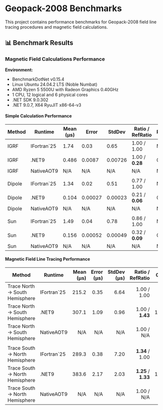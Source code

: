 # Geopack-2008 Benchmarks

This project contains performance benchmarks for Geopack-2008 field line tracing procedures and magnetic field calculations.

## 📊 Benchmark Results

### Magnetic Field Calculations Performance

**Environment:**
- BenchmarkDotNet v0.15.4
- Linux Ubuntu 24.04.2 LTS (Noble Numbat)
- AMD Ryzen 5 5500U with Radeon Graphics 0.40GHz
- 1 CPU, 12 logical and 6 physical cores
- .NET SDK 9.0.302
- .NET 9.0.7, X64 RyuJIT x86-64-v3

#### Simple Calculation Performance

| Method | Runtime     | Mean (μs) | Error   | StdDev  | Ratio / RefRatio | RatioSD | Gen0   | Allocated (KB) | Alloc Ratio |
|--------|-------------|-----------|---------|---------|------------------|---------|--------|----------------|-------------|
| IGRF   | IFortran`25 | 1.74      | 0.03    | 0.65    | 1.00 / 1.00      | N/A     | N/A    | N/A            | N/A         |
| IGRF   | .NET9       | 0.486     | 0.0087  | 0.00726 | 1.00 / **0.28**  | 0.02    | 0.1602 | 0.328          | 1.00        |
| IGRF   | NativeAOT9  | N/A       | N/A     | N/A     | N/A              | N/A     | N/A    | N/A            | N/A         |
|        |             |           |         |         |                  |         |        |                |             |
| Dipole | IFortran`25 | 1.34      | 0.02    | 0.51    | 0.77 / 1.00      | N/A     | N/A    | N/A            | N/A         |
| Dipole | .NET9       | 0.104     | 0.00027 | 0.00023 | 0.21 / **0.06**  | 0.00    | 0.0229 | 0.046          | 0.14        |
| Dipole | NativeAOT9  | N/A       | N/A     | N/A     | N/A              | N/A     | N/A    | N/A            | N/A         |
|        |             |           |         |         |                  |         |        |                |             |
| Sun    | IFortran`25 | 1.49      | 0.04    | 0.78    | 0.86 / 1.00      | N/A     | N/A    | N/A            | N/A         |
| Sun    | .NET9       | 0.156     | 0.00052 | 0.00049 | 0.32 / **0.09**  | 0.00    | 0.0267 | 0.054          | 0.17        |
| Sun    | NativeAOT9  | N/A       | N/A     | N/A     | N/A              | N/A     | N/A    | N/A            | N/A         |

#### Magnetic Field Line Tracing Performance

| Method                          | Runtime     | Mean (μs) | Error (μs) | StdDev (μs) |    Ratio / RefRatio |  Gen0 | Allocated (KB) |    Alloc Ratio |
|---------------------------------|-------------|----------:|-----------:|------------:|--------------------:|------:|---------------:|---------------:|
| Trace North -> South Hemisphere | IFortran`25 |     215.2 |       0.35 |        6.64 |         1.00 / 1.00 |   N/A |            N/A |    1.00 / 1.00 |
| Trace North -> South Hemisphere | .NET9       |     307.1 |       1.09 |        0.96 |     1.00 / **1.43** | 108.4 |         222.21 |     1.00 / N/A |
| Trace North -> South Hemisphere | NativeAOT9  |       N/A |        N/A |         N/A |          1.00 / N/A |   N/A |            N/A |     1.00 / N/A |
|                                 |             |           |            |             |                     |       |                |                |
| Trace South -> North Hemisphere | IFortran`25 |     289.3 |       0.38 |        7.20 |     **1.34** / 1.00 |   N/A |            N/A |    1.00 / 1.00 |
| Trace South -> North Hemisphere | .NET9       |     383.6 |       2.17 |        2.03 | **1.25** / **1.33** | 134.8 |         275.49 | **1.24** / N/A |
| Trace South -> North Hemisphere | NativeAOT9  |       N/A |        N/A |         N/A |          1.00 / N/A |   N/A |            N/A |     1.00 / N/A |

